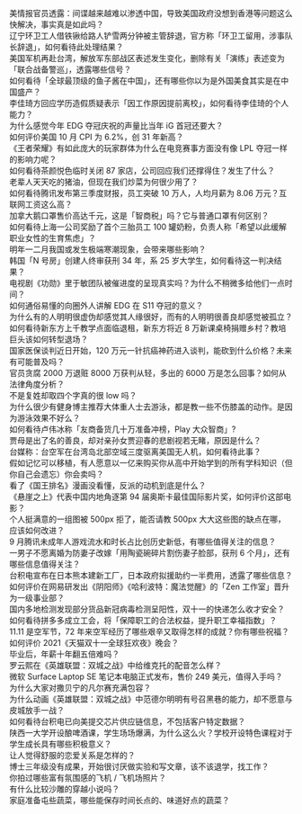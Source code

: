美情报官员透露：间谍越来越难以渗透中国，导致美国政府没想到香港等问题这么快解决，事实真是如此吗？  
辽宁环卫工人借铁锹给路人铲雪两分钟被主管辞退，官方称「环卫工留用，涉事队长辞退」，如何看待此处理结果？  
美国军机再赴台湾，解放军东部战区表述发生变化，删除有关「演练」表述变为「联合战备警巡」，透露哪些信号？  
如何看待「全球最顶级的鱼子酱在中国」，还有哪些你以为是外国美食其实是在中国盛产？  
李佳琦方回应学历造假质疑表示「因工作原因提前离校」，如何看待李佳琦的个人能力？  
为什么感觉今年 EDG 夺冠庆祝的声量比当年 iG 首冠还要大？  
如何评价美国 10 月 CPI 为 6.2%，创 31 年新高？  
《王者荣耀》有如此庞大的玩家群体为什么在电竞赛事方面没有像 LPL 夺冠一样的影响力呢？  
如何看待茶颜悦色临时关闭 87 家店，公司回应我们还撑得住？发生了什么？  
老辈人天天吃的猪油，但现在我们炒菜为何很少用了？  
如何看待腾讯发布第三季度财报，员工突破 10 万人，人均月薪为 8.06 万元？互联网工资这么高？  
加拿大鹅口罩售价高达千元，这是「智商税」吗？它与普通口罩有何区别？  
如何看待上海一公司奖励了首个三胎员工 100 罐奶粉，负责人称「希望以此缓解职业女性的生育焦虑」？  
明年一二月我国或发生极端寒潮现象，会带来哪些影响？  
韩国「N 号房」创建人终审获刑 34 年，系 25 岁大学生，如何看待这一判决结果？  
电视剧《功勋》里于敏团队被催进度的呈现真实吗？为什么不稍微多给他们一点时间？  
如何通俗易懂的向圈外人讲解 EDG 在 S11 夺冠的意义？  
为什么有的人明明很虚伪却感觉其人缘很好，而有的人明明很善良却感觉被孤立？  
如何看待新东方上千教学点面临退租，新东方将近 8 万新课桌椅捐赠乡村？教培巨头该如何转型退场？  
国家医保谈判近日开始，120 万元一针抗癌神药进入谈判，能砍到什么价格？未来有可能普及吗？  
官员贪腐 2000 万退赃 8000 万获判从轻，多出的 6000 万是怎么回事？如何从法律角度分析？  
不是复姓却取四个字真的很 low 吗？  
为什么很少有健身博主推荐大体重人士去游泳，都是教一些不伤膝盖的动作。是因为游泳效果不好么？  
如何看待卢伟冰称「友商备货几十万准备冲榜，Play 大众智商」?  
贾母是出了名的善良，却对亲孙女贾迎春的悲剧视若无睹，原因是什么？  
台媒称：台空军在台湾岛北部空域三度驱离美国无人机，如何看待此事？  
假如记忆可以移植，有人愿意以一亿来购买你从高中开始学到的所有学科知识（但你自己会遗忘）你会卖吗？  
看了《国王排名》漫画没看懂，反派的动机到底是什么？  
《悬崖之上》代表中国内地角逐第 94 届奥斯卡最佳国际影片奖，如何评价这部电影？  
个人挺满意的一组图被 500px 拒了，能否请教 500px 大大这些图的缺点在哪，应该如何改进？  
9 月腾讯未成年人游戏流水和时长占比创历史新低，有哪些值得关注的信息？  
一男子不愿离婚为防妻子改嫁「用陶瓷碗碎片割伤妻子脸部，获刑 6 个月」，还有哪些信息值得关注？  
台积电宣布在日本熊本建新工厂，日本政府拟援助约一半费用，透露了哪些信息？  
如何评价在网易研发出《阴阳师》《哈利波特：魔法觉醒》的「Zen 工作室」晋升为一级事业部？  
国内多地检测发现部分货品新冠病毒检测呈阳性，双十一的快递怎么收才安全？  
如何看待拼多多成立工会，将「保障职工的合法权益，提升职工幸福指数」？  
11.11 是空军节，72 年来空军经历了哪些艰辛又取得怎样的成就？你有哪些祝福？  
如何评价 2021《天猫双十一全球狂欢夜》晚会？  
毕业后，年薪十年翻五倍难吗？  
罗云熙在《英雄联盟：双城之战》中给维克托的配音怎么样？  
微软 Surface Laptop SE 笔记本电脑正式发布，售价 249 美元，值得入手吗？  
为什么大家对撒贝宁的凡尔赛充满包容？  
为什么动画《英雄联盟：双城之战》中范德尔明明有号召黑巷的能力，却不愿意与皮城放手一战？  
如何看待台积电已向美提交芯片供应链信息，不包括客户特定数据？  
陕西一大学开设酿啤酒课，学生场场爆满，为什么这么火？学校开设特色课程对于学生成长具有哪些积极意义？  
让人觉得舒服的恋爱关系是怎样的？  
博士三年级没有成果，开始很讨厌做实验和写文章，该不该退学，找工作？  
你拍过哪些富有氛围感的飞机 / 飞机场照片？  
有什么比较沙雕的穿越小说吗？  
家庭准备屯些蔬菜，哪些能保存时间长点的、味道好点的蔬菜？  
